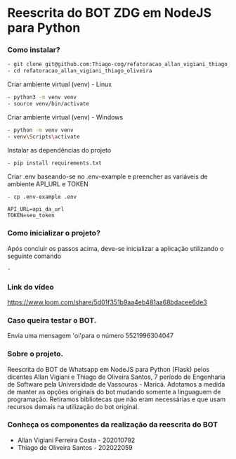 # Reescrita do BOT ZDG em NodeJS para Python

### Como instalar?
```sh
- git clone git@github.com:Thiago-cog/refatoracao_allan_vigiani_thiago_oliveira.git
- cd refatoracao_allan_vigiani_thiago_oliveira
```
Criar ambiente virtual (venv) - Linux
```sh
- python3 -m venv venv
- source venv/bin/activate
```

Criar ambiente virtual (venv) - Windows
```sh
- python -m venv venv
- venv\Scripts\activate
```

Instalar as dependências do projeto
```sh
- pip install requirements.txt
```

Criar .env baseando-se no .env-example e preencher as variáveis de ambiente API_URL e TOKEN
```sh
- cp .env-example .env
```
```dosini
API_URL=api_da_url
TOKEN=seu_token
```

### Como inicializar o projeto?

Após concluir os passos acima, deve-se inicializar a aplicação utilizando o seguinte comando
```sh
- 
```

### Link do vídeo
https://www.loom.com/share/5d01f351b9aa4eb481aa68bdacee6de3

### Caso queira testar o BOT.
Envia uma mensagem 'oi'para o número 5521996304047

### Sobre o projeto.
Reescrita do BOT de Whatsapp em NodeJS para Python (Flask) pelos dicentes Allan Vigiani e Thiago de Oliveira Santos, 7 período de Engenharia de Software pela Universidade de Vassouras - Maricá. 
Adotamos a medida de manter as opções originais do bot mudando somente a linguaguem de programação. Retiramos bibliotecas que não eram necessárias e que usam recursos demais na utilização do bot original.

### Conheça os componentes da realização da reescrita do BOT

- Allan Vigiani Ferreira Costa - 202010792
- Thiago de Oliveira Santos - 202022059

